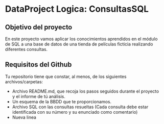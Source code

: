 # DataProject Logica: ConsultasSQL

## Objetivo del proyecto

En este proyecto vamos aplicar los conocimientos aprendidos en el módulo de SQL a una base de datos de una tienda de películas ficticia realizando diferentes consultas.

## Requisitos del Github

Tu repositorio tiene que constar, al menos, de los siguientes archivos/carpetas:

- Archivo README.md, que recoja los pasos seguidos durante el proyecto y el informe de tú análisis.
- Un esquema de la BBDD que te proporcionamos.
- Archivo SQL con las consultas resueltas (Cada consulta debe estar identificada con su número y su enunciado como comentario)
- Nueva linea